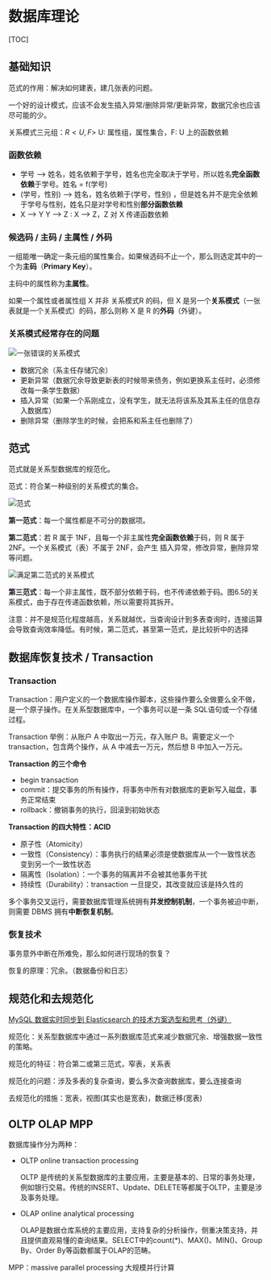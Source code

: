 # 数据库理论

[TOC]

## 基础知识

范式的作用：解决如何建表，建几张表的问题。

一个好的设计模式，应该不会发生插入异常/删除异常/更新异常，数据冗余也应该尽可能的少。

关系模式三元组：$R<U, F>$ U: 属性组，属性集合，F: U 上的函数依赖

### 函数依赖

* 学号 —> 姓名，姓名依赖于学号，姓名也完全取决于学号，所以姓名**完全函数依赖**于学号。姓名 = f(学号)
* (学号，性别) —> 姓名，姓名依赖于(学号，性别) ，但是姓名并不是完全依赖于学号与性别，姓名只是对学号和性别**部分函数依赖**
* X —> Y Y —> Z : X —> Z，Z 对 X 传递函数依赖

### 候选码 / 主码 / 主属性 / 外码

一组能唯一确定一条元组的属性集合。如果候选码不止一个，那么则选定其中的一个为**主码**（**Primary Key**）。

主码中的属性称为**主属性**。

如果一个属性或者属性组 X 并非 关系模式R 的码，但 X 是另一个**关系模式**（一张表就是一个关系模式）的码，那么则称 X 是 R 的**外码**（外键）。

### 关系模式经常存在的问题

![一张错误的关系模式](assets/1568597648520.png)

* 数据冗余（系主任存储冗余）
* 更新异常（数据冗余导致更新表的时候带来债务，例如更换系主任时，必须修改每一条学生数据）
* 插入异常（如果一个系刚成立，没有学生，就无法将该系及其系主任的信息存入数据库）
* 删除异常（删除学生的时候，会把系和系主任也删除了）

## 范式

范式就是关系型数据库的规范化。

范式：符合某一种级别的关系模式的集合。





![范式](assets/1568597919605.png)

**第一范式**：每一个属性都是不可分的数据项。

**第二范式**：若 R 属于 1NF，且每一个非主属性**完全函数依赖**于码，则 R 属于 2NF。一个关系模式（表）不属于 2NF，会产生 插入异常，修改异常，删除异常等问题。

![满足第二范式的关系模式](assets/1568599080206.png)

**第三范式**：每一个非主属性，既不部分依赖于码，也不传递依赖于码。图6.5的关系模式，由于存在传递函数依赖，所以需要将其拆开。

注意：并不是规范化程度越高，关系就越优，当查询设计到多表查询时，连接运算会导致查询效率降低。有时候，第二范式，甚至第一范式，是比较折中的选择

## 数据库恢复技术 / Transaction

### Transaction

Transaction：用户定义的一个数据库操作脚本，这些操作要么全做要么全不做，是一个原子操作。在关系型数据库中，一个事务可以是一条 SQL语句或一个存储过程。

Transaction 举例：从账户 A 中取出一万元，存入账户 B。需要定义一个 transaction，包含两个操作，从 A 中减去一万元，然后想 B 中加入一万元。

**Transaction 的三个命令**

* begin transaction
* commit：提交事务的所有操作，将事务中所有对数据库的更新写入磁盘，事务正常结束
* rollback：撤销事务的执行，回滚到初始状态

**Transaction 的四大特性：ACID**

* 原子性（Atomicity）
* 一致性（Consistency）：事务执行的结果必须是使数据库从一个一致性状态变到另一个一致性状态
* 隔离性（Isolation）：一个事务的隔离并不会被其他事务干扰
* 持续性（Durability）：transaction 一旦提交，其改变就应该是持久性的

多个事务交叉运行，需要数据库管理系统拥有**并发控制机制**，一个事务被迫中断，则需要 DBMS 拥有**中断恢复机制**。

### 恢复技术

事务意外中断在所难免，那么如何进行现场的恢复？

恢复的原理：冗余。（数据备份和日志）



## 规范化和去规范化

[MySQL 数据实时同步到 Elasticsearch 的技术方案选型和思考（外键）](https://www.infoq.cn/article/1afyz3b6hnhprrg12833) 

规范化：关系型数据库中通过一系列数据库范式来减少数据冗余、增强数据一致性的策略。

规范化的特征：符合第二或第三范式，窄表，关系表

规范化的问题：涉及多表的复杂查询，要么多次查询数据库，要么连接查询

去规范化的措施：宽表，视图(其实也是宽表)，数据迁移(宽表)

## OLTP OLAP MPP

数据库操作分为两种：

* OLTP online transaction processing

  OLTP 是传统的关系型数据库的主要应用，主要是基本的、日常的事务处理，例如银行交易。传统的INSERT、Update、DELETE等都属于OLTP，主要是涉及事务处理。

* OLAP online analytical processing

  OLAP是数据仓库系统的主要应用，支持复杂的分析操作，侧重决策支持，并且提供直观易懂的查询结果。SELECT中的count(*)、MAX()、MIN()、Group By、Order By等函数都属于OLAP的范畴。

MPP：massive parallel processing 大规模并行计算

